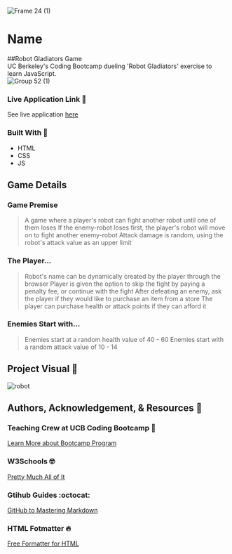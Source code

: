 ![Frame 24 (1)](https://user-images.githubusercontent.com/77648727/109897609-d4d23400-7c47-11eb-9e4e-e45ddbc1a1ba.png)

# Name

##Robot Gladiators Game     
UC Berkeley's Coding Bootcamp dueling 'Robot Gladiators' exercise to learn JavaScript.     
![Group 52 (1)](https://user-images.githubusercontent.com/77648727/109910295-a1e66b00-7c5c-11eb-8054-d71db1c492d2.png)


### Live Application Link :eyes:
See live application [here](https://sarahdurks.github.io/robot-gladiator/) 

### Built With :toolbox: 
- HTML
- CSS
- JS

## Game Details


### Game Premise
> A game where a player's robot can fight another robot until one of them loses
> If the enemy-robot loses first, the player's robot will move on to fight another enemy-robot
> Attack damage is random, using the robot's attack value as an upper limit 

### The Player...

> Robot's name can be dynamically created by the player through the browser
> Player is given the option to skip the fight by paying a penalty fee, or continue with the fight
> After defeating an enemy, ask the player if they would like to purchase an item from a store
> The player can purchase health or attack points if they can afford it

### Enemies Start with...
> Enemies start at a random health value of 40 - 60
> Enemies start with a random attack value of 10 - 14

## Project Visual :metal:

![robot](https://user-images.githubusercontent.com/77648727/107864343-1bcec580-6e10-11eb-91fe-26c56e9a56dd.png)


## Authors, Acknowledgement, & Resources :handshake:
### Teaching Crew at UCB Coding Bootcamp :tada:
[Learn More about Bootcamp Program](https://bootcamp.berkeley.edu/coding/) 

### W3Schools :nerd_face:
[Pretty Much All of It](https://www.w3schools.com)

### Gtihub Guides :octocat:
[GitHub to Mastering Markdown](https://guides.github.com/features/mastering-markdown/)

### HTML Fotmatter :fire:
[Free Formatter for HTML](https://www.freeformatter.com/)
